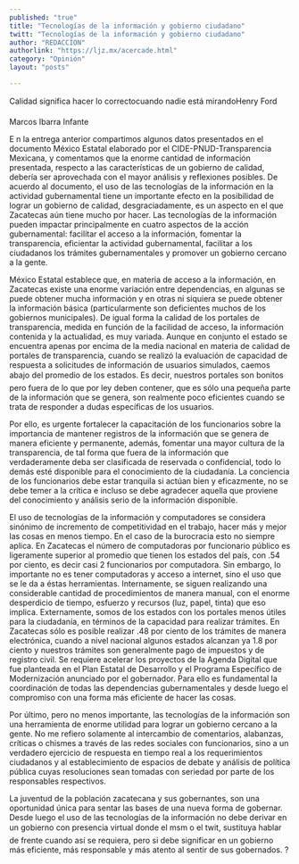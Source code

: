 ```yaml
---
published: "true"
title: "Tecnologías de la información y gobierno ciudadano"
twitt: "Tecnologías de la información y gobierno ciudadano"
author: "REDACCION"
authorlink: "https://ljz.mx/acercade.html"
category: "Opinión"
layout: "posts"

---
```



  Calidad significa hacer lo correctocuando nadie está mirandoHenry Ford



  Marcos Ibarra Infante



  E n la entrega anterior compartimos algunos datos presentados en el documento México Estatal elaborado por el CIDE-PNUD-Transparencia Mexicana, y comentamos que la enorme cantidad de información presentada, respecto a las características de un gobierno de calidad, debería ser aprovechada con el mayor análisis y reflexiones posibles. De acuerdo al documento, el uso de las tecnologías de la información en la actividad gubernamental tiene un importante efecto en la posibilidad de lograr un gobierno de calidad, desgraciadamente, es un aspecto en el que Zacatecas aún tiene mucho por hacer. Las tecnologías de la información pueden impactar principalmente en cuatro aspectos de la acción gubernamental: facilitar el acceso a la información, fomentar la transparencia, eficientar la actividad gubernamental, facilitar a los ciudadanos los trámites gubernamentales y promover un gobierno cercano a la gente.



  México Estatal establece que, en materia de acceso a la información, en Zacatecas existe una enorme variación entre dependencias, en algunas se puede obtener mucha información y en otras ni siquiera se puede obtener la información básica (particularmente son deficientes muchos de los gobiernos municipales). De igual forma la calidad de los portales de transparencia, medida en función de la facilidad de acceso, la información contenida y la actualidad, es muy variada. Aunque en conjunto el estado se encuentra apenas por encima de la media nacional en materia de calidad de portales de transparencia, cuando se realizó la evaluación de capacidad de respuesta a solicitudes de información de usuarios simulados, caemos abajo del promedio de los estados. Es decir, nuestros portales son bonitos pero fuera de lo que por ley deben contener, que es sólo una pequeña parte de la información que se genera, son realmente poco eficientes cuando se trata de responder a dudas específicas de los usuarios.



  Por ello, es urgente fortalecer la capacitación de los funcionarios sobre la importancia de mantener registros de la información que se genera de manera eficiente y permanente, además, fomentar una mayor cultura de la transparencia, de tal forma que fuera de la información que verdaderamente deba ser clasificada de reservada o confidencial, todo lo demás esté disponible para el conocimiento de la ciudadanía. La conciencia de los funcionarios debe estar tranquila si actúan bien y eficazmente, no se debe temer a la crítica e incluso se debe agradecer aquella que proviene del conocimiento y análisis serio de la información disponible.



  El uso de tecnologías de la información y computadores se considera sinónimo de incremento de competitividad en el trabajo, hacer más y mejor las cosas en menos tiempo. En el caso de la burocracia esto no siempre aplica. En Zacatecas el número de computadoras por funcionario público es ligeramente superior al promedio que tienen los estados del país, con .54 por ciento, es decir casi 2 funcionarios por computadora. Sin embargo, lo importante no es tener computadoras y acceso a internet, sino el uso que se le da a éstas herramientas. Internamente, se siguen realizando una considerable cantidad de procedimientos de manera manual, con el enorme desperdicio de tiempo, esfuerzo y recursos (luz, papel, tinta) que eso implica. Externamente, somos de los estados con los portales menos útiles para la ciudadanía, en términos de la capacidad para realizar trámites. En Zacatecas sólo es posible realizar .48 por ciento de los trámites de manera electrónica, cuando a nivel nacional algunos estados alcanzan ya 1.8 por ciento y nuestros trámites son generalmente pago de impuestos y de registro civil. Se requiere acelerar los proyectos de la Agenda Digital que fue planteada en el Plan Estatal de Desarrollo y el Programa Específico de Modernización anunciado por el gobernador. Para ello es fundamental la coordinación de todas las dependencias gubernamentales y desde luego el compromiso con una forma más eficiente de hacer las cosas.



  Por último, pero no menos importante, las tecnologías de la información son una herramienta de enorme utilidad para lograr un gobierno cercano a la gente. No me refiero solamente al intercambio de comentarios, alabanzas, críticas o chismes a través de las redes sociales con funcionarios, sino a un verdadero ejercicio de respuesta en tiempo real a los requerimientos ciudadanos y al establecimiento de espacios de debate y análisis de política pública cuyas resoluciones sean tomadas con seriedad por parte de los responsables respectivos.



  La juventud de la población zacatecana y sus gobernantes, son una oportunidad única para sentar las bases de una nueva forma de gobernar. Desde luego el uso de las tecnologías de la información no debe derivar en un gobierno con presencia virtual donde el msm o el twit, sustituya hablar de frente cuando así se requiera, pero si debe significar en un gobierno más eficiente, más responsable y más atento al sentir de sus gobernados. ?

